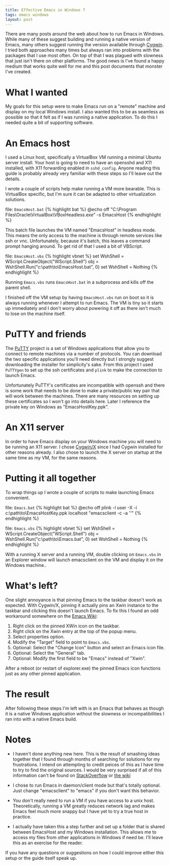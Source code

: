 ```yaml
---
title: Effective Emacs in Windows 7
tags: emacs windows
layout: post
---
```


There are many posts around the web about how to run Emacs in Windows.  While
many of these suggest building and running a native version of Emacs, many
others suggest running the version available through [Cygwin][].  I tried both
approaches many times but always ran into problems with the packages that I use
most often.  On top of that I was plagued with slowness that just isn't there on
other platforms.  The good news is I've found a happy medium that works quite
well for me and this post documents that monster I've created.

# What I wanted

My goals for this setup were to make Emacs run on a "remote" machine
and display on my local Windows install.  I also wanted this to be as
seamless as possible so that it felt as if I was running a native
application.  To do this I needed quite a bit of supporting software.

# An Emacs host

I used a Linux host, specifically a VirtualBox VM running a minimal Ubuntu
server install.  Your host is going to need to have an opensshd and X11
installed, with X11 forwarding enabled in `sshd_config`.  Anyone
reading this guide is probably already very familiar with these steps
so I'll leave out the details.

I wrote a couple of scripts help make running a VM more bearable.  This
is VirtualBox specific, but I'm sure it can be adapted to other
virtualization solutions.

file: `EmacsHost.bat` {% highlight bat %}
@echo off
"C:\Program Files\Oracle\VirtualBox\VBoxHeadless.exe" -s EmacsHost
{% endhighlight %}

This batch file launches the VM named "EmacsHost" in headless mode.
This means the only access to the machine is through remote services
like ssh or vnc.  Unfortunately, because it's batch, this leaves a
command prompt hanging around.  To get rid of that I used a bit of
VBScript.

file: `EmacsHost.vbs` {% highlight vbnet %}
set WshShell = WScript.CreateObject("WScript.Shell")
obj = WshShell.Run("c:\path\to\EmacsHost.bat", 0)
set WshShell = Nothing
{% endhighlight %}

Running `Emacs.vbs` runs `EmacsHost.bat` in a subprocess and kills off
the parent shell.

I finished off the VM setup by having `EmacsHost.vbs` run on boot so
it is always running whenever I attempt to run Emacs.  The VM is tiny
so it starts up immediately and I don't worry about powering it off as
there isn't much to lose on the machine itself.

# PuTTY and friends

The [PuTTY][] project is a set of Windows applications that allow you
to connect to remote machines via a number of protocols.  You can
download the two specific applications you'll need directly but I
strongly suggest downloading the installer for simplicity's sake. From
this project I used `PuTTYgen` to set up the ssh certificates and
`plink` to make the connection to launch Emacs.

Unfortunately PuTTY's certificates are incompatible with openssh and
there is some work that needs to be done to make a private/public key
pair that will work between the machines.  There are many resources on
setting up these certificates so I won't go into details here.  Later
I reference the private key on Windows as "EmacsHostKey.ppk".

# An X11 server

In order to have Emacs display on your Windows machine you will need
to be running an X11 server.  I chose [Cygwin/X][] since I had
Cygwin installed for other reasons already.  I also chose to launch
the X server on startup at the same time as my VM, for the same
reasons.

# Putting it all together

To wrap things up I wrote a couple of scripts to make launching Emacs
convenient.

file: `Emacs.bat` {% highlight bat %}
@echo off
plink -l user -X -i c:\path\to\EmacsHostKey.ppk localhost "emacsclient -c -a ''"
{% endhighlight %}

file: `Emacs.vbs` {% highlight vbnet %}
set WshShell = WScript.CreateObject("WScript.Shell")
obj = WshShell.Run("c:\path\to\Emacs.bat", 0)
set WshShell = Nothing
{% endhighlight %}

With a running X server and a running VM, double clicking on
`Emacs.vbs` in an Explorer window will launch emacsclient on the VM
and display it on the Windows machine..

# What's left?

One slight annoyance is that pinning Emacs to the taskbar doesn't work
as expected.  With Cygwin/X, pinning it actually pins an Xwin instance
to the taskbar and clicking this doesn't launch Emacs.  To fix this I
found an odd workaround somewhere on the [Emacs Wiki][]:

1. Right click on the pinned XWin icon on the taskbar.
2. Right click on the Xwin entry at the top of the popup menu.
3. Select properties option.
4. Modify the "Target" field to point to `Emacs.vbs`.
5. Optional: Select the "Change Icon" button and select an Emacs icon file.
6. Optional: Select the "General" tab.
7. Optional: Modify the first field to be "Emacs" instead of "Xwin".

After a reboot (or restart of explorer.exe) the pinned Emacs icon
functions just as any other pinned application.

# The result

After following these steps I'm left with is an Emacs that behaves as
though it is a native Windows application without the slowness or
incompatibilities I ran into with a native Emacs build.

# Notes

* I haven't done anything new here.  This is the result of smashing
  ideas together that I found through months of searching for
  solutions for my frustrations.  I intend on attempting to credit
  peices of this as I have time to try to find the original sources.
  I would be very surprised if all of this information can't be found
  on [StackOverflow][] or [the wiki][Emacs Wiki]

* I chose to run Emacs in daemon/client mode but that's totally
  optional.  Just change "emacsclient" to "emacs" if you don't want
  this behavior.

* You don't really need to run a VM if you have access to a unix
  host. Theoretically, running a VM greatly reduces network lag and
  makes Emacs feel much more snappy but I have yet to try a true host
  in practice.

* I actually have taken this a step further and set up a folder that
  is shared between EmacsHost and my Windows installation.  This
  allows me to access my files from other applications in Windows if
  need be.  I'll leave this as an exercise for the reader.

If you have any questions or suggestions on how I could improve either this
setup or the guide itself speak up.

[Cygwin]: http://www.cygwin.com/
[PuTTy]: http://www.chiark.greenend.org.uk/~sgtatham/putty/download.html
[Cygwin/X]: http://x.cygwin.com/
[StackOverflow]: http://stackoverflow.com/
[Emacs Wiki]: http://emacswiki.org/
